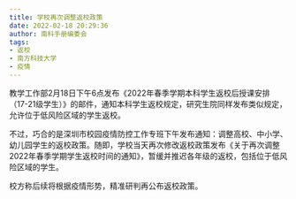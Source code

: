 ```yaml
---
title: 学校再次调整返校政策
date: 2022-02-18 20:29:36
author: 南科手册编委会
tags:
- 返校
- 南方科技大学
- 疫情
---
```


教学工作部2月18日下午6点发布《2022年春季学期本科学生返校后授课安排（17-21级学生）》的邮件，通知本科学生返校规定，研究生院同样发布类似规定，允许位于低风险区域的学生返校。

不过，巧合的是深圳市校园疫情防控工作专班下午发布通知：调整高校、中小学、幼儿园学生的返校政策。随即，学校当天再次修改返校政策发布《关于再次调整2022年春季学期学生返校时间的通知》，暂缓并推迟各年级的返校，包括位于低风险区域的学生。

校方称后续将根据疫情形势，精准研判再公布返校政策。
